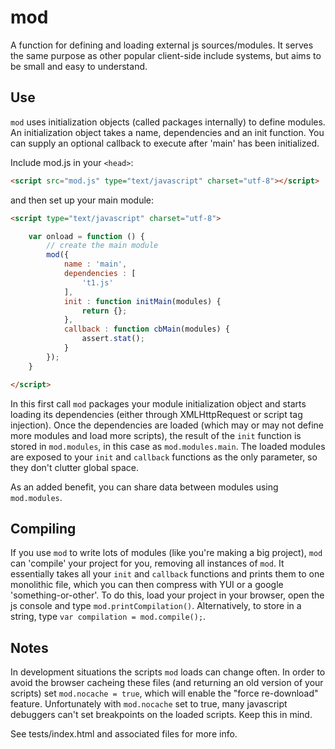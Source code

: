 mod
=======
A function for defining and loading external js sources/modules. It serves the same purpose as other popular client-side include systems, but aims to be small and easy to understand.

Use
---
`mod` uses initialization objects (called packages internally) to define modules. An initialization object takes a name, dependencies and an init function. You can supply an optional callback to execute after 'main' has been initialized.

Include mod.js in your `<head>`:
	
```html
<script src="mod.js" type="text/javascript" charset="utf-8"></script>
```

and then set up your main module:

```html
<script type="text/javascript" charset="utf-8">
```
```javascript
	var onload = function () {
		// create the main module
		mod({
			name : 'main',
			dependencies : [
				't1.js'
			],
			init : function initMain(modules) {
				return {};
			},
			callback : function cbMain(modules) {
				assert.stat();
			}
		});
	}
```
```html
</script>
```

In this first call `mod` packages your module initialization object and starts loading its dependencies (either through XMLHttpRequest or script tag injection). Once the dependencies are loaded (which may or may not define more modules and load more scripts), the result of the `init` function is stored in `mod.modules`, in this case as `mod.modules.main`. The loaded modules are exposed to your `init` and `callback` functions as the only parameter, so they don't clutter global space.

As an added benefit, you can share data between modules using `mod.modules`.

Compiling
---------
If you use `mod` to write lots of modules (like you're making a big project), `mod` can 'compile' your project for you, removing all instances of `mod`. It essentially takes all your `init` and `callback` functions and prints them to one monolithic file, which you can then compress with YUI or a google 'something-or-other'. 
To do this, load your project in your browser, open the js console and type `mod.printCompilation()`. Alternatively, to store in a string, type `var compilation = mod.compile();`.

Notes
-----
In development situations the scripts `mod` loads can change often. In order to avoid the browser cacheing these files (and returning an old version of your scripts) set `mod.nocache = true`, which will enable the "force re-download" feature. Unfortunately with `mod.nocache` set to true, many javascript debuggers can't set breakpoints on the loaded scripts. Keep this in mind.

See tests/index.html and associated files for more info.